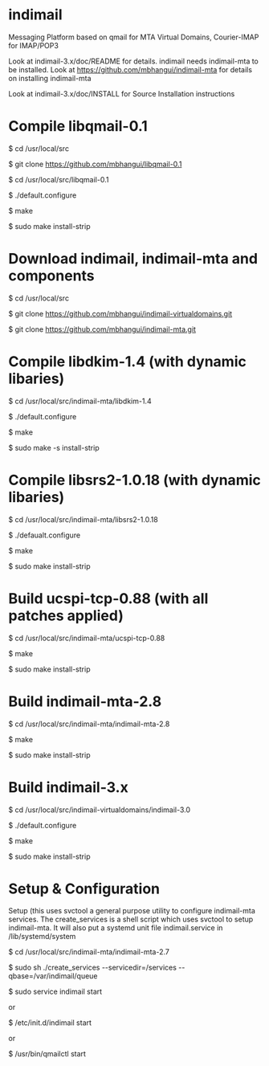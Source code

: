 # indimail
Messaging Platform based on qmail for MTA Virtual Domains, Courier-IMAP for IMAP/POP3

Look at indimail-3.x/doc/README for details. indimail needs indimail-mta to be installed. Look at 
https://github.com/mbhangui/indimail-mta
for details on installing indimail-mta

Look at indimail-3.x/doc/INSTALL for Source Installation instructions

# Compile libqmail-0.1

 $ cd /usr/local/src
 
 $ git clone https://github.com/mbhangui/libqmail-0.1
 
 $ cd /usr/local/src/libqmail-0.1
 
 $ ./default.configure
 
 $ make
 
 $ sudo make install-strip
   
# Download indimail, indimail-mta and components

 $ cd /usr/local/src

 $ git clone https://github.com/mbhangui/indimail-virtualdomains.git

 $ git clone https://github.com/mbhangui/indimail-mta.git

# Compile libdkim-1.4 (with dynamic libaries)

 $ cd /usr/local/src/indimail-mta/libdkim-1.4
 
 $ ./default.configure
 
 $ make
 
 $ sudo make -s install-strip

# Compile libsrs2-1.0.18 (with dynamic libaries)

 $ cd /usr/local/src/indimail-mta/libsrs2-1.0.18
 
 $ ./defaualt.configure
 
 $ make
 
 $ sudo make install-strip
 

# Build ucspi-tcp-0.88 (with all patches applied)

 $ cd /usr/local/src/indimail-mta/ucspi-tcp-0.88
 
 $ make
 
 $ sudo make install-strip
  
# Build indimail-mta-2.8

 $ cd /usr/local/src/indimail-mta/indimail-mta-2.8
 
 $ make
 
 $ sudo make install-strip

# Build indimail-3.x

 $ cd /usr/local/src/indimail-virtualdomains/indimail-3.0

 $ ./default.configure

 $ make

 $ sudo make install-strip

# Setup & Configuration

 Setup (this uses svctool a general purpose utility to configure indimail-mta
 services. The create_services is a shell script which uses svctool to setup
 indimail-mta. It will also put a systemd unit file indimail.service in
 /lib/systemd/system

 $ cd /usr/local/src/indimail-mta/indimail-mta-2.7
 
 $ sudo sh ./create_services --servicedir=/services --qbase=/var/indimail/queue

 $ sudo service indimail start
 
 or
     
 $ /etc/init.d/indimail start
 
 or
 
 $ /usr/bin/qmailctl start

